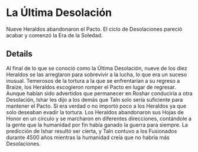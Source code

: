 # La Última Desolación
Nueve Heraldos abandonaron el Pacto. El ciclo de Desolaciones pareció acabar y comenzó la Era de la Soledad. 

## Details
Al final de lo que se conoció como la Última Desolación, nueve de los diez Heraldos se las arreglaron para sobrevivir a la lucha, lo que era un suceso inusual. Temerosos de la tortura a la que se enfrentarían a su regreso a Braize, los Heraldos escogieron romper el Pacto en lugar de regresar. Aunque habían sido advertidos que permanecer en Roshar conduciría a otra Desolación, Ishar les dijo a los demás que Taln solo sería suficiente para mantener el Pacto. Si era verdad o no importó poco a los Heraldos ya que solo deseaban evadir la tortura. Los Heraldos abandonaron sus Hojas de Honor en un círculo y se marcharon en diferentes direcciones, contándole a la gente que la humanidad por fin había ganado la guerra para siempre. La predicción de Ishar resultó ser cierta, y Taln contuvo a los Fusionados durante 4500 años mientras la humanidad creía que no habría más Desolaciones. 
